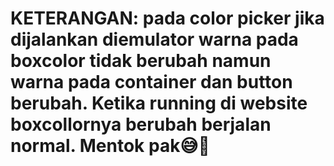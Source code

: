 # KETERANGAN: pada color picker jika dijalankan diemulator warna pada boxcolor tidak berubah namun warna pada container dan button berubah. Ketika running di website boxcollornya berubah berjalan normal. Mentok pak😅🙏
